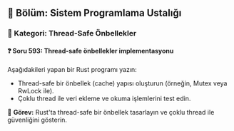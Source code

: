 ## 📘 Bölüm: Sistem Programlama Ustalığı  
### 🔹 Kategori: Thread-Safe Önbellekler  
#### ❓ Soru 593: Thread-safe önbellekler implementasyonu

Aşağıdakileri yapan bir Rust programı yazın:

- Thread-safe bir önbellek (cache) yapısı oluşturun (örneğin, Mutex veya RwLock ile).
- Çoklu thread ile veri ekleme ve okuma işlemlerini test edin.

🔧 **Görev:** Rust'ta thread-safe bir önbellek tasarlayın ve çoklu thread ile güvenliğini gösterin.
